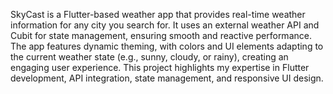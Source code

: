 SkyCast is a Flutter-based weather app that provides real-time weather information for any city you search for. It uses an external weather API and Cubit for state management, ensuring smooth and reactive performance. The app features dynamic theming, with colors and UI elements adapting to the current weather state (e.g., sunny, cloudy, or rainy), creating an engaging user experience. This project highlights my expertise in Flutter development, API integration, state management, and responsive UI design.
